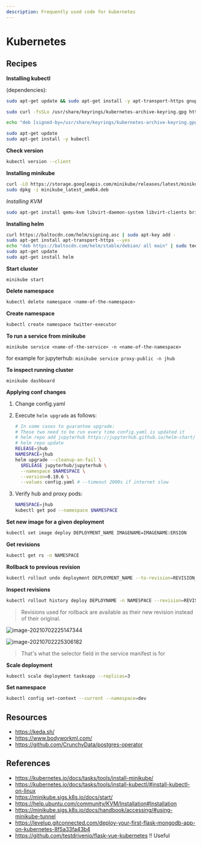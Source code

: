 ```yaml
---
description: Frequently used code for kubernetes
---
```


# Kubernetes

## Recipes

**Installing kubectl**

(dependencies):

```bash
sudo apt-get update && sudo apt-get install -y apt-transport-https gnupg2
```

```bash
sudo curl -fsSLo /usr/share/keyrings/kubernetes-archive-keyring.gpg https://packages.cloud.google.com/apt/doc/apt-key.gpg

echo "deb [signed-by=/usr/share/keyrings/kubernetes-archive-keyring.gpg] https://apt.kubernetes.io/ kubernetes-xenial main" | sudo tee /etc/apt/sources.list.d/kubernetes.list

sudo apt-get update
sudo apt-get install -y kubectl
```

**Check version**

```bash
kubectl version --client
```

**Installing minikube**

```bash
curl -LO https://storage.googleapis.com/minikube/releases/latest/minikube_latest_amd64.deb
sudo dpkg -i minikube_latest_amd64.deb

```

*Installing KVM*

```bash
sudo apt-get install qemu-kvm libvirt-daemon-system libvirt-clients bridge-utils
```

**Installing helm**

```bash
curl https://baltocdn.com/helm/signing.asc | sudo apt-key add -
sudo apt-get install apt-transport-https --yes
echo "deb https://baltocdn.com/helm/stable/debian/ all main" | sudo tee /etc/apt/sources.list.d/helm-stable-debian.list
sudo apt-get update
sudo apt-get install helm
```



**Start cluster**

```shell
minikube start
```

**Delete namespace**

```bash
kubectl delete namespace <name-of-the-namespace>
```

**Create namespace**

```bash
kubectl create namespace twitter-executor
```

**To run a service from minikube**

`minikube service <name-of-the-service> -n <name-of-the-namespace>`

for example for jupyterhub: `minikube service proxy-public -n jhub`



**To inspect running cluster**

`minikube dashboard`



**Applying conf changes**

1. Change config.yaml

2. Execute `helm upgrade` as follows:

   ```bash
   # In some cases to guarantee upgrade:
   # These two need to be run every time config.yaml is updated it
   # helm repo add jupyterhub https://jupyterhub.github.io/helm-chart/
   # helm repo update
   RELEASE=jhub
   NAMESPACE=jhub
   helm upgrade --cleanup-on-fail \
     $RELEASE jupyterhub/jupyterhub \
     --namespace $NAMESPACE \
     --version=0.10.6 \
     --values config.yaml # --timeout 2000s if internet slow
   ```

3. Verify hub and proxy pods:

   ```bash
   NAMESPACE=jhub
   kubectl get pod --namespace $NAMESPACE
   ```



**Set new image for a given deployment**

```bash
kubectl set image deploy DEPLOYMENT_NAME IMAGENAME=IMAGENAME:ERSION
```

**Get revisions**

```bash
kubectl get rs -n NAMESPACE
```

**Rollback to previous revision**

```bash
kubectl rollout undo deployment DEPLOYMENT_NAME --to-revision=REVISION_NUMBER	
```

**Inspect revisions**

```bash
kubectl rollout history deploy DEPLOYNAME -n NAMESPACE --revision=REVISION_NUMBER
```

> Revisions used for rollback are available as their new revision instead of their original.



![image-20210702225147344](/home/w/.config/Typora/typora-user-images/image-20210702225147344.png)



![image-20210702225306182](/home/w/.config/Typora/typora-user-images/image-20210702225306182.png)

> That's what the selector field in the service manifest is for

**Scale deployment**

```bash
kubectl scale deployment tasksapp --replicas=3
```

**Set namespace**

```bash
kubectl config set-context --current --namespace=dev
```



## Resources

- https://keda.sh/
- https://www.bodyworkml.com/
- https://github.com/CrunchyData/postgres-operator

## References

- https://kubernetes.io/docs/tasks/tools/install-minikube/
- https://kubernetes.io/docs/tasks/tools/install-kubectl/#install-kubectl-on-linux
- https://minikube.sigs.k8s.io/docs/start/
- https://help.ubuntu.com/community/KVM/Installation#Installation
- https://minikube.sigs.k8s.io/docs/handbook/accessing/#using-minikube-tunnel
- https://levelup.gitconnected.com/deploy-your-first-flask-mongodb-app-on-kubernetes-8f5a33fa43b4
- https://github.com/testdrivenio/flask-vue-kubernetes !! Useful

